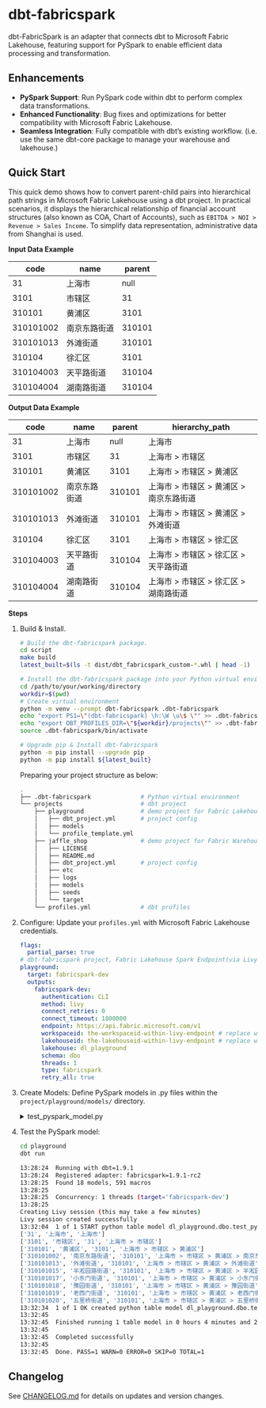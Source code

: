 # dbt-fabricspark

dbt-FabricSpark is an adapter that connects dbt to Microsoft Fabric Lakehouse, featuring support for PySpark to enable efficient data processing and transformation.

## Enhancements
- **PySpark Support**: Run PySpark code within dbt to perform complex data transformations.
- **Enhanced Functionality**: Bug fixes and optimizations for better compatibility with Microsoft Fabric Lakehouse.
- **Seamless Integration**: Fully compatible with dbt’s existing workflow. (i.e. use the same dbt-core package to manage your warehouse and lakehouse.)

## Quick Start

This quick demo shows how to convert parent-child pairs into hierarchical path strings in Microsoft Fabric Lakehouse using a dbt project. In practical scenarios, it displays the hierarchical relationship of financial account structures (also known as COA, Chart of Accounts), such as `EBITDA > NOI > Revenue > Sales Income`. To simplify data representation, administrative data from Shanghai is used.

**Input Data Example**

|  code   |   name   |parent|
|---------|----------|------|
|       31|     上海市|  null|
|     3101|     市辖区|    31|
|   310101|     黄浦区|  3101|
|310101002|南京东路街道|310101|
|310101013|   外滩街道|310101|
|   310104|     徐汇区|  3101|
|310104003|  天平路街道|310104|
|310104004|  湖南路街道|310104|


**Output Data Example**

|  code   |   name   |parent|           hierarchy_path         |
|---------|----------|------|----------------------------------|
|       31|     上海市|  null|上海市                             |
|     3101|     市辖区|    31|上海市 > 市辖区                     |
|   310101|     黄浦区|  3101|上海市 > 市辖区 > 黄浦区             |
|310101002|南京东路街道|310101|上海市 > 市辖区 > 黄浦区 > 南京东路街道|
|310101013|   外滩街道|310101|上海市 > 市辖区 > 黄浦区 > 外滩街道    |
|   310104|     徐汇区|  3101|上海市 > 市辖区 > 徐汇区             |
|310104003|  天平路街道|310104|上海市 > 市辖区 > 徐汇区 > 天平路街道 |
|310104004|  湖南路街道|310104|上海市 > 市辖区 > 徐汇区 > 湖南路街道 |

**Steps**

1. Build & Install.

   ```bash
   # Build the dbt-fabricspark package. 
   cd script
   make build
   latest_built=$(ls -t dist/dbt_fabricspark_custom-*.whl | head -1)

   # Install the dbt-fabricspark package into your Python virtual environment.
   cd /path/to/your/working/directory
   workdir=$(pwd)
   # Create virtual environment
   python -m venv --prompt dbt-fabricspark .dbt-fabricspark
   echo "export PS1=\"(dbt-fabricspark) \h:\W \u\$ \"" >> .dbt-fabricspark/bin/activate
   echo "export DBT_PROFILES_DIR=\"${workdir}/projects\"" >> .dbt-fabricspark/bin/activate
   source .dbt-fabricspark/bin/activate

   # Upgrade pip & Install dbt-fabricspark
   python -m pip install --upgrade pip
   python -m pip install ${latest_built}
   ```
   
   Preparing your project structure as below:
   ```bash
   .
   ├── .dbt-fabricspark              # Python virtual environment
   └── projects                      # dbt project
       ├── playground                # demo project for Fabric Lakehouse
       │   ├── dbt_project.yml       # project config
       │   ├── models
       │   └── profile_template.yml
       ├── jaffle_shop               # demo project for Fabric Warehouse. Remove it if you won't to use it.
       │   ├── LICENSE
       │   ├── README.md
       │   ├── dbt_project.yml       # project config
       │   ├── etc
       │   ├── logs
       │   ├── models
       │   ├── seeds
       │   └── target
       └── profiles.yml              # dbt profiles
   ```


2. Configure: Update your `profiles.yml` with Microsoft Fabric Lakehouse credentials.
   
   ```yaml
   flags:
     partial_parse: true
   # dbt-fabricspark project, Fabric Lakehouse Spark Endpoint(via Livy)
   playground:
     target: fabricspark-dev
     outputs:
       fabricspark-dev:
         authentication: CLI
         method: livy
         connect_retries: 0
         connect_timeout: 1800000
         endpoint: https://api.fabric.microsoft.com/v1
         workspaceid: the-workspaceid-within-livy-endpoint # replace with yours
         lakehouseid: the-lakehouseid-within-livy-endpoint # replace with yours
         lakehouse: dl_playground
         schema: dbo
         threads: 1
         type: fabricspark
         retry_all: true
   ```

3. Create Models: Define PySpark models in .py files within the `project/playground/models/` directory.

   <details><summary>test_pyspark_model.py</summary>

   ```python
   import pandas as pd
   from pyspark.sql import DataFrame
   from pyspark.sql.types import ArrayType, StringType
   from io import StringIO
   
   def generate_data(sparkSession)->DataFrame:
       tree = '31:上海市#$01:市辖区#%01:黄浦区#|002:南京东路街道#|013:外滩街道#|015:半淞园路街道#|017:小东门街道#|018:豫园街道#|019:老西门街道#|020:五里桥街道#|021:打浦桥街道#|022:淮海中路街道#|023:瑞金二路街道#%04:徐汇区#|003:天平路街道#|004:湖南路街道#|007:斜土路街道#|008:枫林路街道#|010:长桥街道#|011:田林街道#|012:虹梅路街道   #|013:康健新村街道#|014:徐家汇街道#|015:凌云路街道#|016:龙华街道#|017:漕河泾街道#|103:华泾镇#|501:漕河泾新兴技术开发区#%05:长宁区#|001:华阳路街道#|002:江苏路街道#|004:新华路街道#|005:周家桥街道#|006:天山路街道#|008:仙霞新村街道#|009:虹桥街道#|010:程家桥街道#|011:北新泾街道#|102:新泾镇#%06:静安区#|006:江宁路街道#|011:石门   二路街道#|012:南京西路街道#|013:静安寺街道#|014:曹家渡街道#|015:天目西路街道#|016:北站街道#|017:宝山路街道#|018:共和新路街道#|019:大宁路街道#|020:彭浦新村街道#|021:临汾路街道#|022:芷江西路街道#|101:彭浦镇#%07:普陀区#|005:曹杨新村街道#|014:长风新村街道#|015:长寿路街道#|016:甘泉路街道#|017:石泉路街道#|020:宜川路街道#|021:万   里街道#|022:真如镇街道#|102:长征镇#|103:桃浦镇#%09:虹口区#|009:欧阳路街道#|010:曲阳路街道#|011:广中路街道#|014:嘉兴路街道#|016:凉城新村街道#|017:四川北路街道#|018:北外滩街道#|019:江湾镇街道#%10:杨浦区#|001:定海路街道#|006:平凉路街道#|008:江浦路街道#|009:四平路街道#|012:控江路街道#|013:长白新村街道#|015:延吉新村街道#|016:   殷行街道#|018:大桥街道#|019:五角场街道#|020:新江湾城街道#|021:长海路街道#%12:闵行区#|001:江川路街道#|006:古美街道#|008:新虹街道#|009:浦锦街道#|101:莘庄镇#|102:七宝镇#|103:颛桥镇#|106:华漕镇#|107:虹桥镇#|108:梅陇镇#|110:吴泾镇#|112:马桥镇#|114:浦江镇#|501:莘庄工业区#%13:宝山区#|003:友谊路街道#|007:吴淞街道#|008:张庙街道   #|101:罗店镇#|102:大场镇#|103:杨行镇#|104:月浦镇#|106:罗泾镇#|109:顾村镇#|111:高境镇#|112:庙行镇#|113:淞南镇#|501:宝山工业园区#%14:嘉定区#|001:新成路街道#|002:真新街道#|004:嘉定镇街道#|102:南翔镇#|103:安亭镇#|106:马陆镇#|109:徐行镇#|111:华亭镇#|114:外冈镇#|118:江桥镇#|401:菊园新区#|501:嘉定工业区#%15:浦东新区#|004:   潍坊新村街道#|005:陆家嘴街道#|007:周家渡街道#|008:塘桥街道#|009:上钢新村街道#|010:南码头路街道#|011:沪东新村街道#|012:金杨新村街道#|013:洋泾街道#|014:浦兴路街道#|015:东明路街道#|016:花木街道#|103:川沙新镇#|104:高桥镇#|105:北蔡镇#|110:合庆镇#|114:唐镇#|117:曹路镇#|120:金桥镇#|121:高行镇#|123:高东镇#|125:张江镇#|130:三林   镇#|131:惠南镇#|132:周浦镇#|133:新场镇#|134:大团镇#|136:康桥镇#|137:航头镇#|139:祝桥镇#|140:泥城镇#|141:宣桥镇#|142:书院镇#|143:万祥镇#|144:老港镇#|145:南汇新城镇#|401:芦潮港农场#|402:东海农场#|403:朝阳农场#|501:中国（上海）自由贸易试验区（保税片区）#|502:金桥经济技术开发区#|503:张江高科技园区#%16:金山区#|001:石化街道#|1   01:朱泾镇#|102:枫泾镇#|103:张堰镇#|104:亭林镇#|105:吕巷镇#|107:廊下镇#|109:金山卫镇#|112:漕泾镇#|113:山阳镇#|503:上海湾区高新技术产业开发区#%17:松江区#|001:岳阳街道#|002:永丰街道#|003:方松街道#|004:中山街道#|005:广富林街道#|006:九里亭街道#|102:泗泾镇#|103:佘山镇#|104:车墩镇#|105:新桥镇#|106:洞泾镇#|107:九亭镇#|109:泖   港镇#|116:石湖荡镇#|117:新浜镇#|120:叶榭镇#|121:小昆山镇#|501:松江工业区#|504:佘山度假区#|507:上海松江出口加工区#%18:青浦区#|001:夏阳街道#|002:盈浦街道#|003:香花桥街道#|102:朱家角镇#|103:练塘镇#|104:金泽镇#|105:赵巷镇#|106:徐泾镇#|107:华新镇#|109:重固镇#|110:白鹤镇#%20:奉贤区#|001:西渡街道#|002:奉浦街道#|003:金海街道#|   101:南桥镇#|102:奉城镇#|104:庄行镇#|106:金汇镇#|109:四团镇#|111:青村镇#|118:柘林镇#|123:海湾镇#|503:海湾旅游区#%51:崇明区#|101:城桥镇#|102:堡镇#|103:新河镇#|104:庙镇#|105:竖新镇#|106:向化镇#|107:三星镇#|108:港沿镇#|109:中兴镇#|110:陈家镇#|111:绿华镇#|112:港西镇#|113:建设镇#|114:新海镇#|115:东平镇#|116:长兴镇#|201:   新村乡#|202:横沙乡#|401:前卫农场#|402:东平林场#|501:上实现代农业园区'
       data=['code,name,parent']
       p=['']*4
       for node in tree.split('#'):
           i = '$%|'.find(node[0])+1
           [k,v] = node.strip('$%|').split(':')
           p[i]=k
           data.append(''.join(p[:i+1])+f",{v},"+''.join(p[:i]))
       
       csv_content = '\n'.join(data)
       pandas_df = pd.read_csv(StringIO(csv_content),dtype=str)
       spark_df = sparkSession.createDataFrame(pandas_df)
       return spark_df
   
   def find_hierarchy_path(linked_list:ArrayType, target_node:StringType)->ArrayType(StringType()):
       result = []
       visited = set()
       next_node = target_node
   
       map_dict = {}
       for item in linked_list:
           map_dict.update(item)
   
       while next_node in map_dict and next_node not in visited:
           result.append(next_node)
           visited.add(next_node)
           next_node = map_dict.get(next_node)
   
       return result
   
   def reverse_array(input:ArrayType)->ArrayType(StringType()):
       return input[::-1]
   
   def model(dbt, session) -> DataFrame:
       spark_df = generate_data(session)
       spark_df.show()
   
       stg_table="stg_prop_city_dist"
       lakehouseName="dl_playground"
       spark_df.createOrReplaceTempView(stg_table)
   
       session.udf.register("find_hierarchy_path", find_hierarchy_path, ArrayType(StringType()))
       session.udf.register("reverse_array", reverse_array, ArrayType(StringType()))
   
       sql_stmt = f"""
       select
           code
           ,name
           ,parent
           ,regexp_replace(concat_ws(' > ', reverse_array(find_hierarchy_path(nodes, code_name))),'[0-9]*::', '') as hierarchy_path
       from (
           select
               cur.code
               ,cur.name
               ,concat(cur.code, '::', cur.name) as code_name
               ,cur.parent
               ,collect_list(
                       map(
                           concat(cur.code, '::', cur.name)
                           ,case when parent.code is null or cur.parent is null or lower(trim(cur.parent)) = 'null'
                                   then concat(cur.code, '::', cur.name)
                                   else concat(parent.code, '::', parent.name)
                           end)
                       ) OVER ()                 as nodes
           from {stg_table} as cur
           left join {stg_table} as parent
               on cur.parent = parent.code
           ) tbl
       """
       final_df = session.sql(sql_stmt)
       return final_df
   ```
</details>

4. Test the PySpark model:
   ```bash
   cd playground
   dbt run
   ```


   ```bash
   13:28:24  Running with dbt=1.9.1
   13:28:24  Registered adapter: fabricspark=1.9.1-rc2
   13:28:25  Found 18 models, 591 macros
   13:28:25  
   13:28:25  Concurrency: 1 threads (target='fabricspark-dev')
   13:28:25  
   Creating Livy session (this may take a few minutes)
   Livy session created successfully
   13:32:04  1 of 1 START python table model dl_playground.dbo.test_pyspark_model ........... [RUN]
   ['31', '上海市', '上海市']
   ['3101', '市辖区', '31', '上海市 > 市辖区']
   ['310101', '黄浦区', '3101', '上海市 > 市辖区 > 黄浦区']
   ['310101002', '南京东路街道', '310101', '上海市 > 市辖区 > 黄浦区 > 南京东路街道']
   ['310101013', '外滩街道', '310101', '上海市 > 市辖区 > 黄浦区 > 外滩街道']
   ['310101015', '半淞园路街道', '310101', '上海市 > 市辖区 > 黄浦区 > 半淞园路街道']
   ['310101017', '小东门街道', '310101', '上海市 > 市辖区 > 黄浦区 > 小东门街道']
   ['310101018', '豫园街道', '310101', '上海市 > 市辖区 > 黄浦区 > 豫园街道']
   ['310101019', '老西门街道', '310101', '上海市 > 市辖区 > 黄浦区 > 老西门街道']
   ['310101020', '五里桥街道', '310101', '上海市 > 市辖区 > 黄浦区 > 五里桥街道']
   13:32:34  1 of 1 OK created python table model dl_playground.dbo.test_pyspark_model ...... [OK in 29.31s]
   13:32:45  
   13:32:45  Finished running 1 table model in 0 hours 4 minutes and 20.19 seconds (260.19s).
   13:32:45  
   13:32:45  Completed successfully
   13:32:45  
   13:32:45  Done. PASS=1 WARN=0 ERROR=0 SKIP=0 TOTAL=1
   ```

## Changelog
See [CHANGELOG.md](./CHANGELOG.md) for details on updates and version changes.
